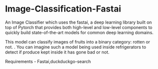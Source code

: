 # Image-Classification-Fastai

An Image Classifier which uses the fastai, a deep learning library built on top of Pytorch that provides both high-level and low-level components to quickly build state-of-the-art models for common deep learning domains.

This model can classify images of fruits into a binary category: rotten or not. .
You can imagine such a model being used inside refrigerators to detect if produce kept inside it has gone bad or not.

Requirements - Fastai,duckduckgo-search
